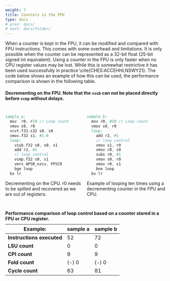 ```yaml
---
weight: 7
title: Counters in the FPU
type: docs
# prev: docs/
# next: docs/folder/
---
```


<style>
  .side-by-side {
    display: flex;
    gap: 10px;
    padding-top: 10px;
    padding-bottom: 10px;
  }
  .box {
    flex: 1;
    border: none;
    box-sizing: border-box;
  }
  @media (max-width: 400px) {
            .side-by-side {
                flex-direction: column;
            }
        }
</style>


When a counter is kept in the FPU, it can be modified and compared with FPU instructions. This comes with some overhead and limitations. It is only possible when the counter can be represented as a 32-bit float (25-bit signed int equivalent). Using a counter in the FPU is only faster when no CPU register values may be lost. While this is somewhat restrictive it has been used successfully in practice \cite{CHES:ACCEHHLNSWY21}. The code below shows an example of how this can be used, the performance comparison is shown in the following table.

#### Decrementing on the FPU. Note that the `vsub` can not be placed directly before `vcmp` without delays.
<div class="side-by-side">
  <div class="box">

```verilog {filename="sample_a.s"}
sample_a:   
  mov  r0, #10 // Loop count
  vmov s0, r0
  vcvt.f32.s32 s0, s0
  vmov.f32 s1, #1.0
  loop:
    vsub.f32 s0, s0, s1 
    add r2, #1
    // loop control
    vcmp.f32 s0, s1
    vmrs APSR_nzcv, FPSCR
    bge loop
  bx lr
```
Decrementing on the CPU. r0 needs to be spilled and recovered as we are out of registers.
  </div>
  <div class="box">

```verilog {filename="sample_b.s"}
sample_b:   
  mov r0, #10 // Loop count
  vmov s0, r0
  loop:
    add r2, #1
    // loop control
    vmov s1, r0
    vmov r0, s0
    subs r0, #1
    vmov s0, r0
    vmov r0, s1     
    bne loop
  bx lr

```
Example of looping ten times using a decrementing counter in the FPU and CPU. 
  </div>
</div>

#### Performance comparison of loop control based on a counter stored in a FPU or CPU register.
<div style="margin-top: -10px;"></div>

| Example:                |  sample a  | sample b |
|------------------------|------------------------------|------------------------------|
| **Instructions executed** | 52                          | 72                          |
| **LSU count**           | 0                            | 0                            |
| **CPI count**           | 9                            | 9                            |
| **Fold count**          | (-) 0                        | (-) 0                        |
| **Cycle count**         | 63                           | 81                           |
